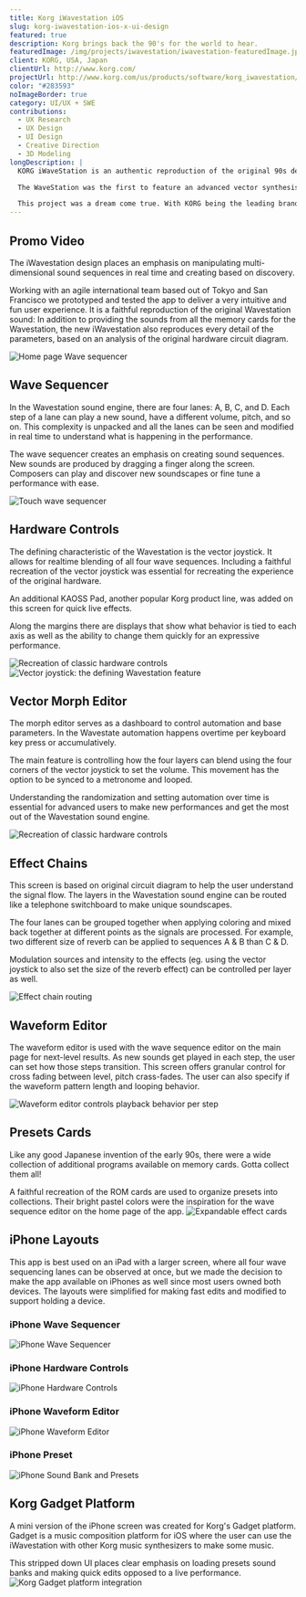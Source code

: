```yaml
---
title: Korg iWavestation iOS
slug: korg-iwavestation-ios-x-ui-design
featured: true
description: Korg brings back the 90's for the world to hear.
featuredImage: /img/projects/iwavestation/iwavestation-featuredImage.jpg
client: KORG, USA, Japan
clientUrl: http://www.korg.com/
projectUrl: http://www.korg.com/us/products/software/korg_iwavestation/
color: "#283593"
noImageBorder: true
category: UI/UX + SWE
contributions:
  - UX Research
  - UX Design
  - UI Design
  - Creative Direction
  - 3D Modeling
longDescription: |
  KORG iWaveStation is an authentic reproduction of the original 90s device that was used by artists such as Michael Jackson, Phil Collins, and Depeche Mode.

  The WaveStation was the first to feature an advanced vector synthesis system that created new sounds by combining multiple waveforms. To this day it's still considered a legendary and unique instrument.

  This project was a dream come true. With KORG being the leading brand in music technology, it's the equivalent of being asked to reimagine the original Porsche 911 for the 21st century.
---
```


## Promo Video

<YouTube id="sKXIPwYw2LE"></YouTube>

The iWavestation design places an emphasis on manipulating multi-dimensional sound sequences in real time and creating based on discovery.

Working with an agile international team based out of Tokyo and San Francisco we prototyped and tested the app to deliver a very intuitive and fun user experience. It is a faithful reproduction of the original Wavestation sound: In addition to providing the sounds from all the memory cards for the Wavestation, the new iWavestation also reproduces every detail of the parameters, based on an analysis of the original hardware circuit diagram.

![Home page Wave sequencer](/img/projects/iwavestation/iwavestation-featuredImage.jpg)

## Wave Sequencer

In the Wavestation sound engine, there are four lanes: A, B, C, and D. Each step of a lane can play a new sound, have a different volume, pitch, and so on. This complexity is unpacked and all the lanes can be seen and modified in real time to understand what is happening in the performance.

The wave sequencer creates an emphasis on creating sound sequences. New sounds are produced by dragging a finger along the screen. Composers can play and discover new soundscapes or fine tune a performance with ease.

![Touch wave sequencer](/img/projects/iwavestation/iwavestation-wavesequencer.jpg)

## Hardware Controls

The defining characteristic of the Wavestation is the vector joystick. It allows for realtime blending of all four wave sequences. Including a faithful recreation of the vector joystick was essential for recreating the experience of the original hardware.

An additional KAOSS Pad, another popular Korg product line, was added on this screen for quick live effects.

Along the margins there are displays that show what behavior is tied to each axis as well as the ability to change them quickly for an expressive performance.

![Recreation of classic hardware controls](/img/projects/iwavestation/iwavestation-controls.jpg)
![Vector joystick: the defining Wavestation feature](/img/projects/iwavestation/iwavestation-joystick.jpg)

## Vector Morph Editor

The morph editor serves as a dashboard to control automation and base parameters. In the Wavestate automation happens overtime per keyboard key press or accumulatively.

The main feature is controlling how the four layers can blend using the four corners of the vector joystick to set the volume. This movement has the option to be synced to a metronome and looped.

Understanding the randomization and setting automation over time is essential for advanced users to make new performances and get the most out of the Wavestation sound engine.

![Recreation of classic hardware controls](/img/projects/iwavestation/iwavestation-vector.png)

## Effect Chains

This screen is based on original circuit diagram to help the user understand the signal flow. The layers in the Wavestation sound engine can be routed like a telephone switchboard to make unique soundscapes.

The four lanes can be grouped together when applying coloring and mixed back together at different points as the signals are processed. For example, two different size of reverb can be applied to sequences A & B than C & D.

Modulation sources and intensity to the effects (eg. using the vector joystick to also set the size of the reverb effect) can be controlled per layer as well.

![Effect chain routing](/img/projects/iwavestation/iwavestation-effects.jpg)

## Waveform Editor

The waveform editor is used with the wave sequence editor on the main page for next-level results. As new sounds get played in each step, the user can set how those steps transition. This screen offers granular control for cross fading between level, pitch crass-fades. The user can also specify if the waveform pattern length and looping behavior.

![Waveform editor controls playback behavior per step](/img/projects/iwavestation/iwavestation-waveformEditor.jpg)

## Presets Cards

Like any good Japanese invention of the early 90s, there were a wide collection of additional programs available on memory cards. Gotta collect them all!

A faithful recreation of the ROM cards are used to organize presets into collections. Their bright pastel colors were the inspiration for the wave sequence editor on the home page of the app.
![Expandable effect cards](/img/projects/iwavestation/iwavestation-cardsPresets.jpg)

## iPhone Layouts

This app is best used on an iPad with a larger screen, where all four wave sequencing lanes can be observed at once, but we made the decision to make the app available on iPhones as well since most users owned both devices. The layouts were simplified for making fast edits and modified to support holding a device.

### iPhone Wave Sequencer

![iPhone Wave Sequencer](/img/projects/iwavestation/iwavestation-ios-wavesequencer.jpg)

### iPhone Hardware Controls

![iPhone Hardware Controls](/img/projects/iwavestation/iwavestation-ios-controls.jpg)

### iPhone Waveform Editor

![iPhone Waveform Editor](/img/projects/iwavestation/iwavestation-ios-waveform.jpg)

### iPhone Preset

![iPhone Sound Bank and Presets](/img/projects/iwavestation/iwavestation-ios-preset.jpg)

## Korg Gadget Platform

A mini version of the iPhone screen was created for Korg's Gadget platform. Gadget is a music composition platform for iOS where the user can use the iWavestation with other Korg music synthesizers to make some music.

This stripped down UI places clear emphasis on loading presets sound banks and making quick edits opposed to a live performance.
![Korg Gadget platform integration](/img/projects/iwavestation/iwavestation-gadget.jpg)

